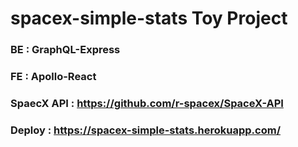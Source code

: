 # spacex-simple-stats Toy Project

### BE : GraphQL-Express
### FE : Apollo-React
### SpaecX API : https://github.com/r-spacex/SpaceX-API
### Deploy : https://spacex-simple-stats.herokuapp.com/
